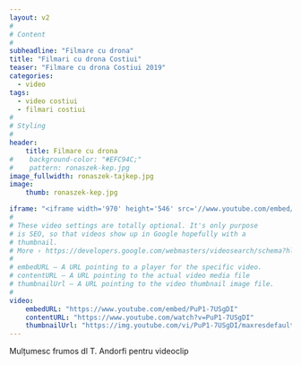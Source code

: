 ```yaml
---
layout: v2
#
# Content
#
subheadline: "Filmare cu drona"
title: "Filmari cu drona Costiui"
teaser: "Filmare cu drona Costiui 2019"
categories:
  - video
tags:
  - video costiui
  - filmari costiui
#
# Styling
#
header: 
    title: Filmare cu drona
#    background-color: "#EFC94C;"
#    pattern: ronaszek-kep.jpg
image_fullwidth: ronaszek-tajkep.jpg
image:
    thumb: ronaszek-kep.jpg

iframe: "<iframe width='970' height='546' src='//www.youtube.com/embed/PuP1-7USgDI' frameborder='0' allowfullscreen></iframe>"
#
# These video settings are totally optional. It's only purpose
# is SEO, so that videos show up in Google hopefully with a 
# thumbnail.
# More › https://developers.google.com/webmasters/videosearch/schema?hl=en&rd=1
#
# embedURL – A URL pointing to a player for the specific video.
# contentURL – A URL pointing to the actual video media file
# thumbnailUrl – A URL pointing to the video thumbnail image file.
#
video:
    embedURL: "https://www.youtube.com/embed/PuP1-7USgDI"
    contentURL: "https://www.youtube.com/watch?v=PuP1-7USgDI"
    thumbnailUrl: "https://img.youtube.com/vi/PuP1-7USgDI/maxresdefault.jpg"
---
```

Mulțumesc frumos dl T. Andorfi pentru videoclip
